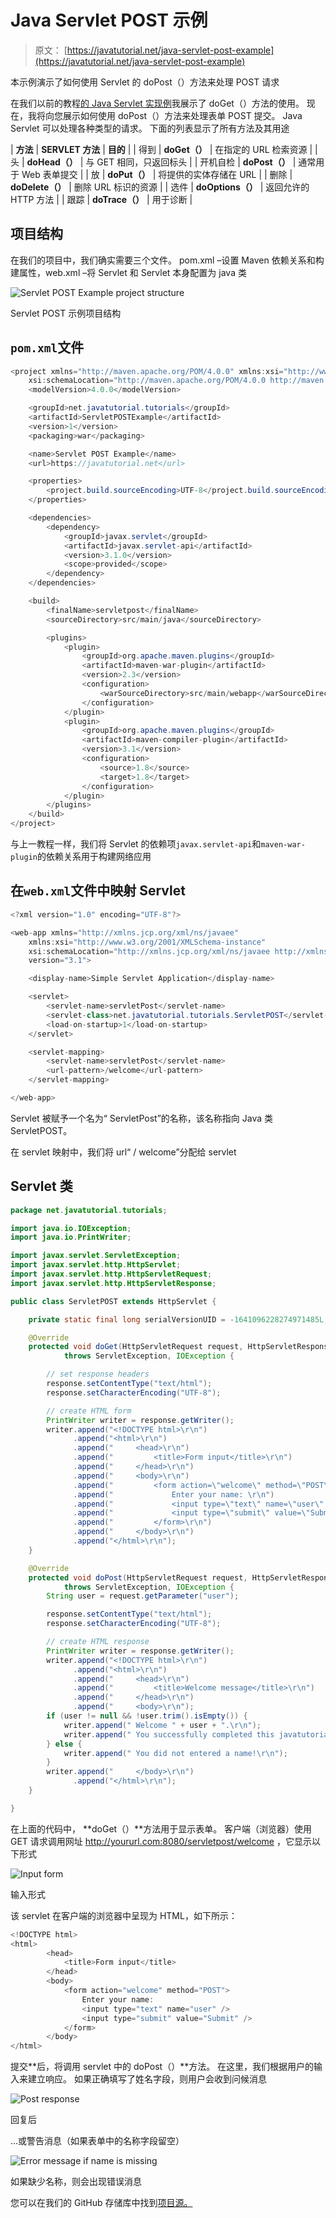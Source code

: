 # Java Servlet POST 示例

> 原文： [https://javatutorial.net/java-servlet-post-example](https://javatutorial.net/java-servlet-post-example)

本示例演示了如何使用 Servlet 的 doPost（）方法来处理 POST 请求

在我们以前的教程[的 Java Servlet 实现例](https://javatutorial.net/java-servlet-example)我展示了 doGet（）方法的使用。 现在，我将向您展示如何使用 doPost（）方法来处理表单 POST 提交。 Java Servlet 可以处理各种类型的请求。 下面的列表显示了所有方法及其用途

| **方法** | **SERVLET 方法** | **目的** |
| 得到 | **doGet（）** | 在指定的 URL 检索资源 |
| 头 | **doHead（）** | 与 GET 相同，只返回标头 |
| 开机自检 | **doPost（）** | 通常用于 Web 表单提交 |
| 放 | **doPut（）** | 将提供的实体存储在 URL |
| 删除 | **doDelete（）** | 删除 URL 标识的资源 |
| 选件 | **doOptions（）** | 返回允许的 HTTP 方法 |
| 跟踪 | **doTrace（）** | 用于诊断 |

## 项目结构

在我们的项目中，我们确实需要三个文件。 pom.xml –设置 Maven 依赖关系和构建属性，web.xml –将 Servlet 和 Servlet 本身配置为 java 类

![Servlet POST Example project structure](img/b4ed971b44f7b3dfbfcc29abb9a9ce5f.jpg)

Servlet POST 示例项目结构

## `pom.xml`文件

```java
<project xmlns="http://maven.apache.org/POM/4.0.0" xmlns:xsi="http://www.w3.org/2001/XMLSchema-instance"
	xsi:schemaLocation="http://maven.apache.org/POM/4.0.0 http://maven.apache.org/xsd/maven-4.0.0.xsd">
	<modelVersion>4.0.0</modelVersion>

	<groupId>net.javatutorial.tutorials</groupId>
	<artifactId>ServletPOSTExample</artifactId>
	<version>1</version>
	<packaging>war</packaging>

	<name>Servlet POST Example</name>
	<url>https://javatutorial.net</url>

	<properties>
		<project.build.sourceEncoding>UTF-8</project.build.sourceEncoding>
	</properties>

	<dependencies>
		<dependency>
			<groupId>javax.servlet</groupId>
			<artifactId>javax.servlet-api</artifactId>
			<version>3.1.0</version>
			<scope>provided</scope>
		</dependency>
	</dependencies>

	<build>
		<finalName>servletpost</finalName>
        <sourceDirectory>src/main/java</sourceDirectory>

        <plugins>
            <plugin>
                <groupId>org.apache.maven.plugins</groupId>
                <artifactId>maven-war-plugin</artifactId>
                <version>2.3</version>
                <configuration>
                    <warSourceDirectory>src/main/webapp</warSourceDirectory>
                </configuration>
            </plugin>
            <plugin>
                <groupId>org.apache.maven.plugins</groupId>
                <artifactId>maven-compiler-plugin</artifactId>
                <version>3.1</version>
                <configuration>
                    <source>1.8</source>
                    <target>1.8</target>
                </configuration>
            </plugin>
        </plugins>
    </build>
</project>
```

与上一教程一样，我们将 Servlet 的依赖项`javax.servlet-api`和`maven-war-plugin`的依赖关系用于构建网络应用

## 在`web.xml`文件中映射 Servlet

```java
<?xml version="1.0" encoding="UTF-8"?>

<web-app xmlns="http://xmlns.jcp.org/xml/ns/javaee" 
	xmlns:xsi="http://www.w3.org/2001/XMLSchema-instance"
	xsi:schemaLocation="http://xmlns.jcp.org/xml/ns/javaee http://xmlns.jcp.org/xml/ns/javaee/web-app_3_1.xsd"
	version="3.1">

	<display-name>Simple Servlet Application</display-name>

	<servlet>
		<servlet-name>servletPost</servlet-name>
		<servlet-class>net.javatutorial.tutorials.ServletPOST</servlet-class>
		<load-on-startup>1</load-on-startup>
	</servlet>

	<servlet-mapping>
		<servlet-name>servletPost</servlet-name>
		<url-pattern>/welcome</url-pattern>
	</servlet-mapping>

</web-app>
```

Servlet 被赋予一个名为“ ServletPost”的名称，该名称指向 Java 类 ServletPOST。

在 servlet 映射中，我们将 url“ / welcome”分配给 servlet

## Servlet 类

```java
package net.javatutorial.tutorials;

import java.io.IOException;
import java.io.PrintWriter;

import javax.servlet.ServletException;
import javax.servlet.http.HttpServlet;
import javax.servlet.http.HttpServletRequest;
import javax.servlet.http.HttpServletResponse;

public class ServletPOST extends HttpServlet {

	private static final long serialVersionUID = -1641096228274971485L;

	@Override
	protected void doGet(HttpServletRequest request, HttpServletResponse response) 
			throws ServletException, IOException {

		// set response headers
		response.setContentType("text/html");
		response.setCharacterEncoding("UTF-8");

		// create HTML form
		PrintWriter writer = response.getWriter();
		writer.append("<!DOCTYPE html>\r\n")
			  .append("<html>\r\n")
			  .append("		<head>\r\n")
			  .append("			<title>Form input</title>\r\n")
			  .append("		</head>\r\n")
			  .append("		<body>\r\n")
			  .append("			<form action=\"welcome\" method=\"POST\">\r\n")
			  .append("				Enter your name: \r\n")
			  .append("				<input type=\"text\" name=\"user\" />\r\n")
			  .append("				<input type=\"submit\" value=\"Submit\" />\r\n")
			  .append("			</form>\r\n")
			  .append("		</body>\r\n")
			  .append("</html>\r\n");
	}

	@Override
	protected void doPost(HttpServletRequest request, HttpServletResponse response) 
			throws ServletException, IOException {
		String user = request.getParameter("user");

		response.setContentType("text/html");
		response.setCharacterEncoding("UTF-8");

		// create HTML response
		PrintWriter writer = response.getWriter();
		writer.append("<!DOCTYPE html>\r\n")
			  .append("<html>\r\n")
			  .append("		<head>\r\n")
			  .append("			<title>Welcome message</title>\r\n")
			  .append("		</head>\r\n")
			  .append("		<body>\r\n");
		if (user != null && !user.trim().isEmpty()) {
			writer.append("	Welcome " + user + ".\r\n");
			writer.append("	You successfully completed this javatutorial.net example.\r\n");
		} else {
			writer.append("	You did not entered a name!\r\n");
		}
		writer.append("		</body>\r\n")
			  .append("</html>\r\n");
	}	

}

```

在上面的代码中， **doGet（）**方法用于显示表单。 客户端（浏览器）使用 GET 请求调用网址 http://yoururl.com:8080/servletpost/welcome ，它显示以下形式

![Input form](img/95f1fe559956ea741efb40fd62af47f6.jpg)

输入形式

该 servlet 在客户端的浏览器中呈现为 HTML，如下所示：

```java
<!DOCTYPE html>
<html>
		<head>
			<title>Form input</title>
		</head>
		<body>
			<form action="welcome" method="POST">
				Enter your name: 
				<input type="text" name="user" />
				<input type="submit" value="Submit" />
			</form>
		</body>
</html>

```

提交**后，将调用 servlet 中的 doPost（）**方法。 在这里，我们根据用户的输入来建立响应。 如果正确填写了姓名字段，则用户会收到问候消息

![Post response](img/f3162004e897cfca516dd5a073d65f6c.jpg)

回复后

…或警告消息（如果表单中的名称字段留空）

![Error message if name is missing](img/e9736c487096fdf35e9a3c1470cdab76.jpg)

如果缺少名称，则会出现错误消息

您可以在我们的 GitHub 存储库中找到[项目源。](https://github.com/JavaTutorialNetwork/Tutorials/tree/master/ServletPOSTExample)
